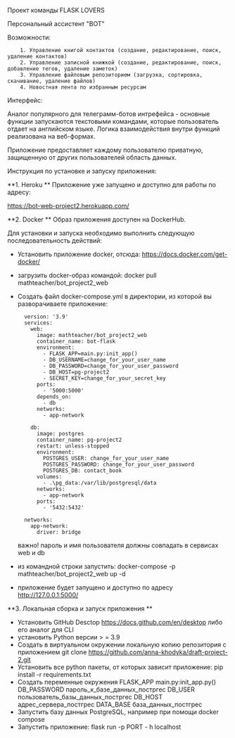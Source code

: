 Проект команды FLASK LOVERS

Персональный ассистент "BOT"

Возможности: 

        1. Управление книгой контактов (создание, редактирование, поиск, удаление контактов)
        2. Управление записной книжкой (создание, редактирование, поиск, добавление тегов, удаление заметок)
        3. Управление файловым репозиторием (загрузка, сортировка, скачивание, удаление файлов)
        4. Новостная лента по избранным ресурсам

Интерфейс:

Аналог популярного для телеграмм-ботов интрефейса - основные функции запускаются текстовыми командами, 
которые пользователь отдает на английском языке. Логика взаимодействия внутри функций реализована на веб-формах.

Приложение предоставляет каждому пользователю приватную, защищенную от других пользователей область данных.


Инструкция по установке и запуску приложения:

**1. Heroku
**
Приложение уже запущено и доступно для работы по адресу:

https://bot-web-project2.herokuapp.com/



**2. Docker
**
Образ приложения доступен на DockerHub.

Для установки и запуска необходимо выполнить следующую последовательность действий:

- Установить приложение docker, отсюда: https://docs.docker.com/get-docker/

- загрузить docker-образ командой: docker pull mathteacher/bot_project2_web
	

- Создать файл docker-compose.yml в директории, из которой вы разворачиваете приложение:


        version: '3.9'
        services:
          web:
            image: mathteacher/bot_project2_web
            container_name: bot-flask
            environment:
              - FLASK_APP=main.py:init_app()
              - DB_USERNAME=change_for_your_user_name
              - DB_PASSWORD=change_for_your_user_password
              - DB_HOST=pg-project2
              - SECRET_KEY=change_for_your_secret_key
            ports:
              - '5000:5000'
            depends_on:
              - db
            networks:
              - app-network

          db:
            image: postgres
            container_name: pg-project2
            restart: unless-stopped
            environment:
              POSTGRES_USER: change_for_your_user_name
              POSTGRES_PASSWORD: change_for_your_user_password
              POSTGRES_DB: contact_book
            volumes:
              - .\pg_data:/var/lib/postgresql/data
            networks:
              - app-network
            ports:
              - '5432:5432'

        networks:
          app-network:
            driver: bridge


  важно! пароль и имя пользователя должны  совпадать в сервисах web и db
- из командной строки запустить: docker-compose -p mathteacher/bot_project2_web up -d
- приложение будет запущено и доступно по адресу http://127.0.0.1:5000/ 

 
**3. Локальная сборка и запуск приложения
**
- Установить GitHub Desctop https://docs.github.com/en/desktop либо его аналог для CLI
- установить Python версии > = 3.9
- Создать в виртуальном окружении локальную копию репозитория с приложением
  git clone https://github.com/anna-khodyka/draft-project-2.git
- Установить все python пакеты, от которых зависит приложение:
  pip install -r requirements.txt	
- Создать переменные окружения
  FLASK_APP main.py:init_app.py()
  DB_PASSWORD пароль_к_базе_данных_постргес
  DB_USER пользователь_базы_данных_постргес
  DB_HOST адрес_сервера_постгрес
  DATA_BASE база_данных_постгрес
- Запустить базу данных PostgreSQL, например при помощи docker compose
- Запустить приложение: flask run -p PORT - h  localhost			
